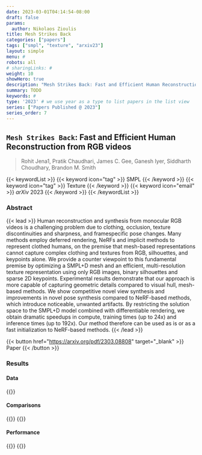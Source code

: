 ```yaml
---
date: 2023-03-01T04:14:54-08:00
draft: false
params:
  author: Nikolaos Zioulis
title: Mesh Strikes Back
categories: ["papers"]
tags: ["smpl", "texture", "arxiv23"]
layout: simple
menu: #
robots: all
# sharingLinks: #
weight: 10
showHero: true
description: "Mesh Strikes Back: Fast and Efficient Human Reconstruction from RGB videos"
summary: TODO
keywords: #
type: '2023' # we use year as a type to list papers in the list view
series: ["Papers Published @ 2023"]
series_order: 7
---
```


## `Mesh Strikes Back`: Fast and Efficient Human Reconstruction from RGB videos

> Rohit Jena1, Pratik Chaudhari, James C. Gee, Ganesh Iyer, Siddharth Choudhary, Brandon M. Smith

{{< keywordList >}}
{{< keyword icon="tag" >}} SMPL {{< /keyword >}}
{{< keyword icon="tag" >}} Texture {{< /keyword >}}
{{< keyword icon="email" >}} *arXiv* 2023 {{< /keyword >}}
{{< /keywordList >}}

### Abstract
{{< lead >}}
Human reconstruction and synthesis from monocular RGB videos is a challenging problem due to clothing, occlusion, texture discontinuities and sharpness, and framespecific pose changes. Many methods employ deferred rendering, NeRFs and implicit methods to represent clothed humans, on the premise that mesh-based representations cannot capture complex clothing and textures from RGB, silhouettes, and keypoints alone. We provide a counter viewpoint to this fundamental premise by optimizing a SMPL+D mesh and an efficient, multi-resolution texture representation using only RGB images, binary silhouettes and sparse 2D keypoints. Experimental results demonstrate that our approach is more capable of capturing geometric details compared to visual hull, mesh-based methods. We show competitive novel view synthesis and improvements in novel pose synthesis compared to NeRF-based methods, which introduce noticeable, unwanted artifacts. By restricting the solution space to the SMPL+D model combined with differentiable rendering, we obtain dramatic speedups in compute, training times (up to 24x) and inference times (up to 192x). Our method therefore can be used as is or as a fast initialization to NeRF-based methods.
{{< /lead >}}

{{< button href="https://arxiv.org/pdf/2303.08808" target="_blank" >}}
Paper
{{< /button >}}

### Results

#### Data
{{<badge label="test" message="ZJU_MOCAP" color="yellowgreen" logo="github" link="https://github.com/zju3dv/neuralbody/blob/master/INSTALL.md#zju-mocap-dataset" target="_blank">}}

#### Comparisons
{{<badge label="body--NeRF" message="NeuralBody" color="coral" logo="github" link="https://github.com/zju3dv/neuralbody" target="_blank">}}
{{<badge label="body--NeRF" message="AnimatableNeRF" color="cyan" logo="github" link="https://github.com/zju3dv/animatable_nerf" target="_blank">}}

#### Performance
{{<badge label="train" message="40mins" color="informational" logo="link" >}}
{{<badge label="render" message="60ms" color="informational" logo="link" >}}

